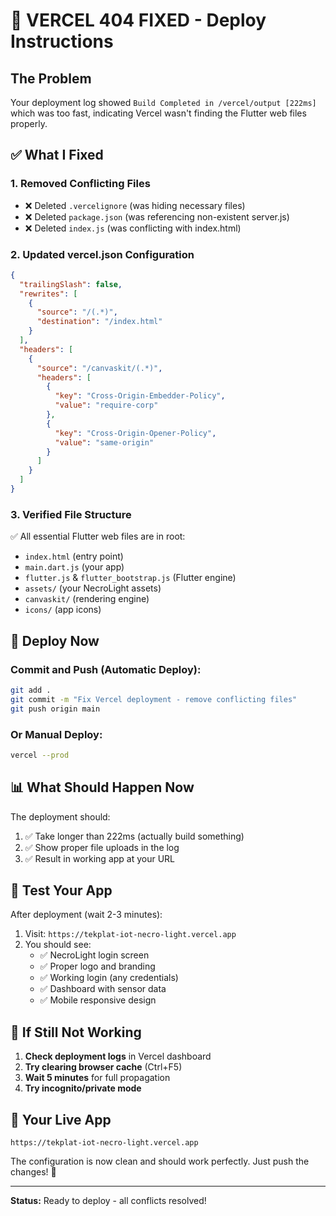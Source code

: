 # 🚨 VERCEL 404 FIXED - Deploy Instructions

## The Problem
Your deployment log showed `Build Completed in /vercel/output [222ms]` which was too fast, indicating Vercel wasn't finding the Flutter web files properly.

## ✅ What I Fixed

### 1. Removed Conflicting Files
- ❌ Deleted `.vercelignore` (was hiding necessary files)
- ❌ Deleted `package.json` (was referencing non-existent server.js)
- ❌ Deleted `index.js` (was conflicting with index.html)

### 2. Updated vercel.json Configuration
```json
{
  "trailingSlash": false,
  "rewrites": [
    {
      "source": "/(.*)",
      "destination": "/index.html"
    }
  ],
  "headers": [
    {
      "source": "/canvaskit/(.*)",
      "headers": [
        {
          "key": "Cross-Origin-Embedder-Policy",
          "value": "require-corp"
        },
        {
          "key": "Cross-Origin-Opener-Policy",
          "value": "same-origin"
        }
      ]
    }
  ]
}
```

### 3. Verified File Structure
✅ All essential Flutter web files are in root:
- `index.html` (entry point)
- `main.dart.js` (your app)
- `flutter.js` & `flutter_bootstrap.js` (Flutter engine)
- `assets/` (your NecroLight assets)
- `canvaskit/` (rendering engine)
- `icons/` (app icons)

## 🚀 Deploy Now

### Commit and Push (Automatic Deploy):
```bash
git add .
git commit -m "Fix Vercel deployment - remove conflicting files"
git push origin main
```

### Or Manual Deploy:
```bash
vercel --prod
```

## 📊 What Should Happen Now

The deployment should:
1. ✅ Take longer than 222ms (actually build something)
2. ✅ Show proper file uploads in the log
3. ✅ Result in working app at your URL

## 🎯 Test Your App

After deployment (wait 2-3 minutes):
1. Visit: `https://tekplat-iot-necro-light.vercel.app`
2. You should see:
   - ✅ NecroLight login screen
   - ✅ Proper logo and branding
   - ✅ Working login (any credentials)
   - ✅ Dashboard with sensor data
   - ✅ Mobile responsive design

## 🐛 If Still Not Working

1. **Check deployment logs** in Vercel dashboard
2. **Try clearing browser cache** (Ctrl+F5)
3. **Wait 5 minutes** for full propagation
4. **Try incognito/private mode**

## 📱 Your Live App

`https://tekplat-iot-necro-light.vercel.app`

The configuration is now clean and should work perfectly. Just push the changes! 🚀

---

**Status:** Ready to deploy - all conflicts resolved!

